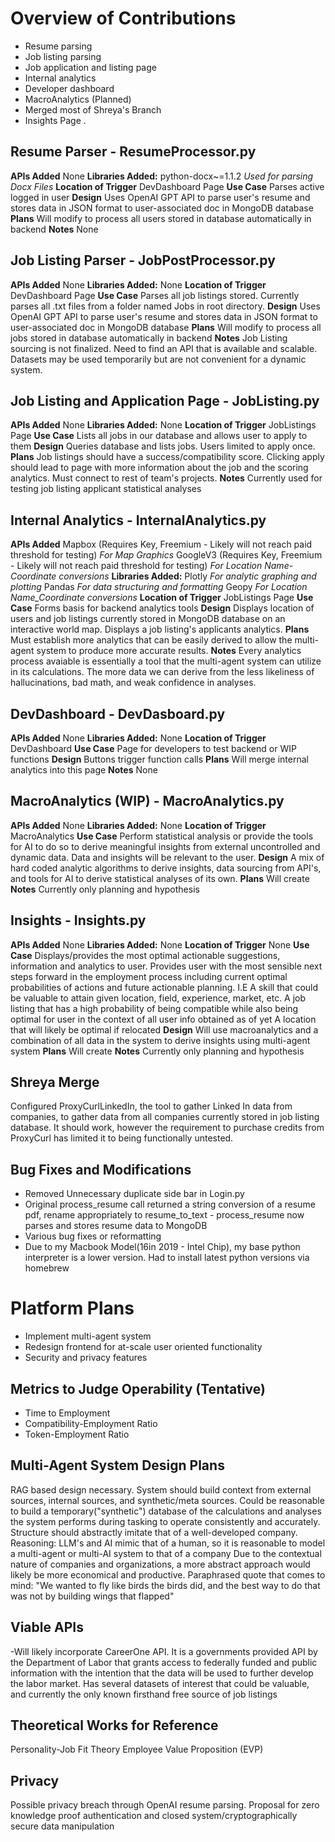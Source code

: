 # Overview of Contributions

 - Resume parsing
 - Job listing parsing
 - Job application and listing page
 - Internal analytics
 - Developer dashboard
 - MacroAnalytics (Planned)
 - Merged most of Shreya's Branch
 - Insights Page
.
## Resume Parser - ResumeProcessor.py
**APIs Added**
None
**Libraries Added:**
python-docx~=1.1.2
*Used for parsing Docx Files*
**Location of Trigger**
DevDashboard Page
**Use Case**
Parses active logged in user
**Design**
Uses OpenAI GPT API to parse user's resume and stores data in JSON format to user-associated doc in MongoDB database
**Plans**
Will modify to process all users stored in database automatically in backend
**Notes**
None

## Job Listing Parser - JobPostProcessor.py
**APIs Added**
None
**Libraries Added:**
None
**Location of Trigger**
DevDashboard Page
**Use Case**
Parses all job listings stored.
Currently parses all .txt files from a folder named Jobs in root directory.
**Design**
Uses OpenAI GPT API to parse user's resume and stores data in JSON format to user-associated doc in MongoDB database
**Plans**
Will modify to process all jobs stored in database automatically in backend
**Notes**
Job Listing sourcing is not finalized. 
Need to find an API that is available and scalable. 
Datasets may be used temporarily but are not convenient for a dynamic system.

## Job Listing and Application Page - JobListing.py
**APIs Added**
None
**Libraries Added:**
None
**Location of Trigger**
JobListings Page
**Use Case**
Lists all jobs in our database and allows user to apply to them
**Design**
Queries database and lists jobs. Users limited to apply once.
**Plans**
Job listings should have a success/compatibility score. Clicking apply should lead to page with more information about the job and the scoring analytics. Must connect to rest of team's projects.
**Notes**
Currently used for testing job listing applicant statistical analyses


## Internal Analytics - InternalAnalytics.py
**APIs Added**
Mapbox (Requires Key, Freemium - Likely will not reach paid threshold for testing)
*For Map Graphics*
GoogleV3 (Requires Key, Freemium - Likely will not reach paid threshold for testing)
*For Location Name-Coordinate conversions*
**Libraries Added:**
Plotly
*For analytic graphing and plotting*
Pandas
*For data structuring and formatting*
Geopy
*For Location Name_Coordinate conversions*
**Location of Trigger**
JobListings Page
**Use Case**
Forms basis for backend analytics tools
**Design**
Displays location of users and job listings currently stored in MongoDB database on an interactive world map.
Displays a job listing's applicants analytics.
**Plans**
Must establish more analytics that can be easily derived to allow the multi-agent system to produce more accurate results.
**Notes**
Every analytics process avaiable is essentially a tool that the multi-agent system can utilize in its calculations. The more data we can derive from the less likeliness of hallucinations, bad math, and weak confidence in analyses.


## DevDashboard - DevDasboard.py
**APIs Added**
None
**Libraries Added:**
None
**Location of Trigger**
DevDashboard
**Use Case**
Page for developers to test backend or WIP functions
**Design**
Buttons trigger function calls
**Plans**
Will merge internal analytics into this page 
**Notes**
None

## MacroAnalytics (WIP) - MacroAnalytics.py
**APIs Added**
None
**Libraries Added:**
None
**Location of Trigger**
MacroAnalytics
**Use Case**
Perform statistical analysis or provide the tools for AI to do so to derive meaningful insights from external uncontrolled and dynamic data. Data and insights will be relevant to the user.
**Design**
A mix of hard coded analytic algorithms to derive insights, data sourcing from API's, and tools for AI to derive statistical analyses of its own.
**Plans**
Will create
**Notes**
Currently only planning and hypothesis

## Insights - Insights.py
**APIs Added**
None
**Libraries Added:**
None
**Location of Trigger**
None
**Use Case**
Displays/provides the most optimal actionable suggestions, information and analytics to user. Provides user with the most sensible next steps forward in the employment process including current optimal probabilities of actions and future actionable planning. 
I.E
A skill that could be valuable to attain given location, field, experience, market, etc.
A job listing that has a high probability of being compatible while also being optimal for user in the context of all user info obtained as of yet
A location that will likely be optimal if relocated
**Design**
Will use macroanalytics and a combination of all data in the system to derive insights using multi-agent system
**Plans**
Will create
**Notes**
Currently only planning and hypothesis

## Shreya Merge
Configured ProxyCurlLinkedIn, the tool to gather Linked In data from companies, to gather data from all companies currently stored in job listing database. It should work, however the requirement to purchase credits from ProxyCurl has limited it to being functionally untested.

## Bug Fixes and Modifications

 - Removed Unnecessary duplicate side bar in Login.py
 - Original process_resume call returned a string conversion of a resume pdf, rename appropriately to resume_to_text - process_resume now parses and stores resume data to MongoDB
 - Various bug fixes or reformatting
 - Due to my Macbook Model(16in 2019 - Intel Chip), my base python interpreter is a lower version. Had to install latest python versions via homebrew

# Platform Plans

 - Implement multi-agent system
 - Redesign frontend for at-scale user oriented functionality
 - Security and privacy features

## Metrics to Judge Operability (Tentative)

 - Time to Employment
 - Compatibility-Employment Ratio
 - Token-Employment Ratio

## Multi-Agent System Design Plans
RAG based design necessary.
System should build context from external sources, internal sources, and synthetic/meta sources.
Could be reasonable to build a temporary("synthetic") database of the calculations and analyses the system performs during tasking to operate consistently and accurately.
Structure should abstractly imitate that of a well-developed company.
Reasoning: LLM's and AI mimic that of a human, so it is reasonable to model a multi-agent or multi-AI system to that of a company
Due to the contextual nature of companies and organizations, a more abstract approach would likely be more economical and productive.
Paraphrased quote that comes to mind: "We wanted to fly like birds the birds did, and the best way to do that was not by building wings that flapped"

## Viable APIs
-Will likely incorporate CareerOne API. It is a governments provided API by the Department of Labor that grants access to federally funded and public information with the intention that the data will be used to further develop the labor market. Has several datasets of interest that could be valuable, and currently the only known firsthand free source of job listings

## Theoretical Works for Reference
Personality-Job Fit Theory
Employee Value Proposition (EVP)

## Privacy
Possible privacy breach through OpenAI resume parsing. Proposal for zero knowledge proof authentication and closed system/cryptographically secure data manipulation
